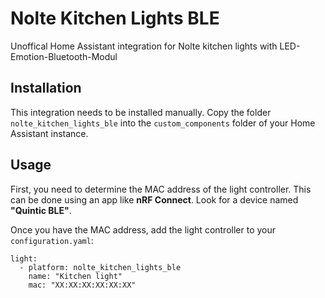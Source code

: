 # Nolte Kitchen Lights BLE
Unoffical Home Assistant integration for Nolte kitchen lights with LED-Emotion-Bluetooth-Modul

## Installation 
This integration needs to be installed manually. Copy the folder `nolte_kitchen_lights_ble` into the `custom_components` folder of your Home Assistant instance.

## Usage
First, you need to determine the MAC address of the light controller. This can be done using an app like **nRF Connect**. Look for a device named **"Quintic BLE"**.  

Once you have the MAC address, add the light controller to your `configuration.yaml`:  

```
light:
  - platform: nolte_kitchen_lights_ble
    name: "Kitchen light"
    mac: "XX:XX:XX:XX:XX:XX"
```
